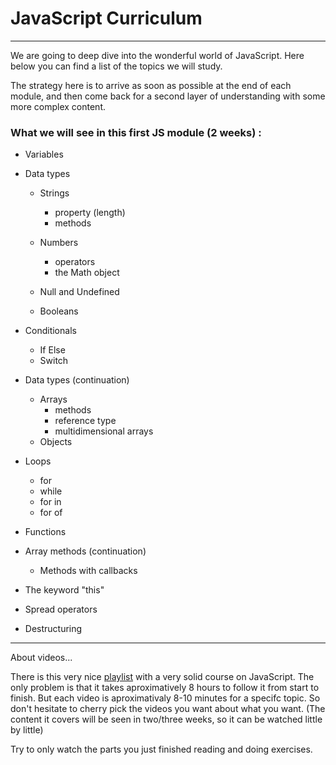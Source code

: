 # JavaScript Curriculum

---

We are going to deep dive into the wonderful world of JavaScript. Here below you can find a list of the topics we will study.

The strategy here is to arrive as soon as possible at the end of each module, and then come back for a second layer of understanding with some more complex content.

### What we will see in this first JS module (2 weeks) :

- Variables
- Data types

  - Strings

    - property (length)
    - methods

  - Numbers

    - operators
    - the Math object

  - Null and Undefined

  - Booleans

- Conditionals

  - If Else
  - Switch

- Data types (continuation)

  - Arrays
    - methods
    - reference type
    - multidimensional arrays
  - Objects

- Loops

  - for
  - while
  - for in
  - for of

- Functions

- Array methods (continuation)

  - Methods with callbacks

- The keyword "this"

- Spread operators

- Destructuring

---

About videos...

There is this very nice [playlist](https://www.youtube.com/playlist?list=PL7TLF4T4Tq2TtNmadzRfxYIB9683uhpbD) with a very solid course on JavaScript. The only problem is that it takes aproximatively 8 hours to follow it from start to finish. But each video is aproximativaly 8-10 minutes for a specifc topic. So don't hesitate to cherry pick the videos you want about what you want. (The content it covers will be seen in two/three weeks, so it can be watched little by little)

Try to only watch the parts you just finished reading and doing exercises.
